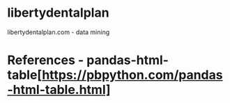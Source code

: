 # libertydentalplan
libertydentalplan.com - data mining

# References - pandas-html-table[https://pbpython.com/pandas-html-table.html]
